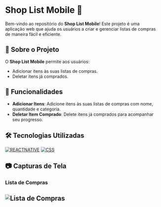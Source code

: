 # Shop List Mobile 🛒

Bem-vindo ao repositório do **Shop List Mobile**! Este projeto é uma aplicação web que ajuda os usuários a criar e gerenciar listas de compras de maneira fácil e eficiente.

## 📜 Sobre o Projeto

O **Shop List Mobile** permite aos usuários:

- Adicionar itens às suas listas de compras.
- Deletar itens já comprados.

## 🚀 Funcionalidades

- **Adicionar Itens**: Adicione itens às suas listas de compras com nome, quantidade e categoria.
- **Deletar Item Comprado**: Delete itens já comprados para acompanhar seu progresso.

## 🛠️ Tecnologias Utilizadas

[![REACTNATIVE](https://img.shields.io/badge/React_Native-3c4048?style=for-the-badge&logo=react&logoColor=61DAFB)]()
[![CSS](https://img.shields.io/badge/CSS3-1572B6?style=for-the-badge&logo=css3&logoColor=white)]()

## 📷 Capturas de Tela

### Lista de Compras
![Lista de Compras](https://portfolio.descubraserragaucha.com/assets/ShopList.png)
---
